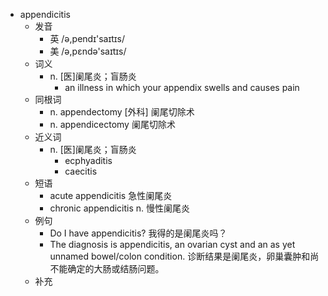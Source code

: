 - appendicitis
  - 发音
    - 英 /ə,pendɪ'saɪtɪs/
    - 美 /ə,pɛndə'saɪtɪs/
  - 词义
    - n. [医]阑尾炎；盲肠炎
      - an illness in which your  appendix  swells and causes pain
  - 同根词
    - n. appendectomy [外科] 阑尾切除术
    - n. appendicectomy 阑尾切除术
  - 近义词
    - n. [医]阑尾炎；盲肠炎
      - ecphyaditis
      - caecitis
  - 短语
    - acute appendicitis 急性阑尾炎
    - chronic appendicitis n. 慢性阑尾炎
  - 例句
    - Do I have appendicitis? 我得的是阑尾炎吗？
    - The diagnosis is appendicitis, an ovarian cyst and an as yet unnamed bowel/colon condition. 诊断结果是阑尾炎，卵巢囊肿和尚不能确定的大肠或结肠问题。
  - 补充